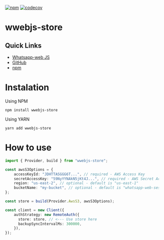 [![npm](https://img.shields.io/npm/v/wwebjs-store.svg)](https://www.npmjs.com/package/wwebjs-store) [![codecov](https://codecov.io/gh/alexdepaula18/wwebjs-store/graph/badge.svg?token=GUFBA3EVKS)](https://codecov.io/gh/alexdepaula18/wwebjs-store)

# wwebjs-store

## Quick Links

* [Whatsapp-web JS](https://wwebjs.dev/guide/authentication.html)
* [GitHub](https://github.com/arbisyarifudin/wwebjs-aws-s3)
* [npm](https://www.npmjs.com/package/wwebjs-store)

# Instalation

Using NPM
```shell
npm install wwebjs-store
```

Using YARN
```shell
yarn add wwebjs-store
```

# How to use 

```typescript
import { Provider, build } from "wwebjs-store";

const awsS3Options = {
    accessKeyId: "JDHTTASGGG6T...", // required - AWS Access Key
    secretAccessKey: "59NyYYNAkN5jKt4J...", // required - AWS Secret Access Key
    region: "us-east-2", // optional - default is "us-east-1"
    bucketName: "my-bucket", // optional - default is "whatsapp-web-session-files"
};

const store = build(Provider.AwsS3, awsS3Options);

const client = new Client({
    authStrategy: new RemoteAuth({
      store: store, // <--- Use store here
      backupSyncIntervalMs: 300000,
    }),
});
```
